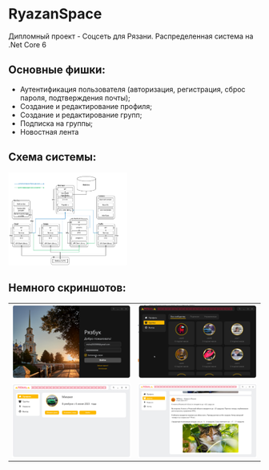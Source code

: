 # RyazanSpace
Дипломный проект - Соцсеть для Рязани. 
Распределенная система на .Net Core 6
## Основные фишки:
- Аутентификация пользователя (авторизация, регистрация, сброс пароля, подтверждения почты);
- Создание и редактирование профиля;
- Создание и редактирование групп;
- Подписка на группы;
- Новостная лента
## Схема системы:
<img src="Screenshots\diagram.jpg" style="zoom:25%; margin: 50 auto;"></img>
## Немного скриншотов:
<table >
<tr>
<td><img src="Screenshots/RyazanSpace.UI.WPF_qyKExSVPx2.png" style="zoom:25%; margin: 0 auto;" ></img></td>
<td><img src="Screenshots/RyazanSpace.UI.WPF_yeu0V7fQPo.png" style="zoom:25%; margin: 0 auto;"></img></td>
</tr>
<tr>
<td><img src="Screenshots/RyazanSpace.UI.WPF_q5RldLOncS.png" style="zoom:25%; margin: 0 auto;" ></img></td>
<td><img src="Screenshots/RyazanSpace.UI.WPF_aNZBNpTIq7.png" style="zoom:25%; margin: 0 auto;"></img></td>
</tr>
</table>
